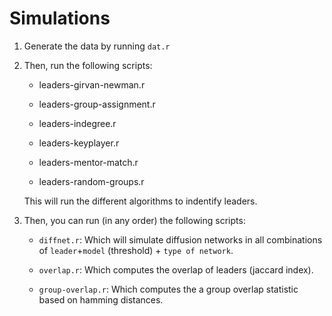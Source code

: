 # Simulations

1.  Generate the data by running `dat.r`

2.  Then, run the following scripts:

    *   leaders-girvan-newman.r
    
    *   leaders-group-assignment.r
    
    *   leaders-indegree.r
    
    *   leaders-keyplayer.r
    
    *   leaders-mentor-match.r
    
    *   leaders-random-groups.r
    
    
    This will run the different algorithms to indentify leaders.

3.  Then, you can run (in any order) the following scripts:
    
    *   `diffnet.r`: Which will simulate diffusion networks in all combinations
        of `leader`+`model` (threshold) + `type of network`.
    
    *   `overlap.r`: Which computes the overlap of leaders (jaccard index).
    
    *   `group-overlap.r`: Which computes the a group overlap statistic based
        on hamming distances.
    
